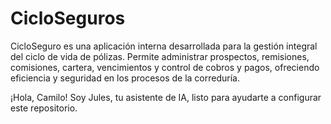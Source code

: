 # CicloSeguros
CicloSeguro es una aplicación interna desarrollada para la gestión integral del ciclo de vida de pólizas. Permite administrar prospectos, remisiones, comisiones, cartera, vencimientos y control de cobros y pagos, ofreciendo eficiencia y seguridad en los procesos de la correduría.

¡Hola, Camilo! Soy Jules, tu asistente de IA, listo para ayudarte a configurar este repositorio.
